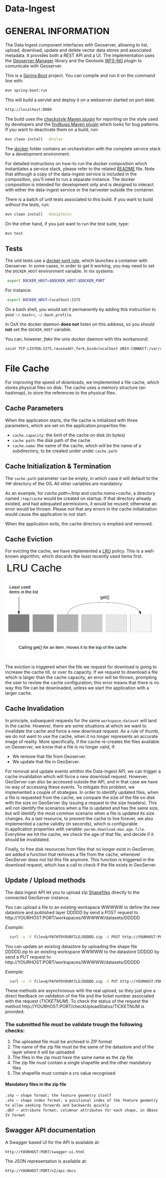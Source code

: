 # Data-Ingest

GENERAL INFORMATION
===================
The Data Ingest component interfaces with Geoserver, allowing to list, upload, download, update and delete vector data stores and associated metadata. It provides both a REST API and a UI. The implementation uses the [Geoserver Manager](https://github.com/geosolutions-it/geoserver-manager) library and the Geotools [WFS-NG](http://docs.geotools.org/latest/userguide/library/data/wfs-ng.html) plugin to comunicate with Geoserver.

This is a [Spring Boot](https://projects.spring.io/spring-boot/) project. You can compile and run it on the command line with:

```bash
mvn spring-boot:run
```

This will build a servlet and deploy it on a webserver started on port `8080`:

```bash
http://localhost:8080
```

The build uses the [checkstyle Maven plugin](https://maven.apache.org/plugins/maven-checkstyle-plugin/) for reporting on the style used by developers and the [findbugs Maven plugin](http://gleclaire.github.io/findbugs-maven-plugin/) which looks for bug patterns. If you want to deactivate them on a build, run:

```bash
mvn clean install  -Drelax
```
The [docker](./docker) folder contains an orchestration with the complete service stack for a development environment.

For detailed instructions on how-to run the docker composition which instantiates a service stack, please refer to the related [README](./docker/README.md) file. Note that although a copy of the data-ingest service is included in the composition, you'll need to run a separate instance. The docker composition is intended for development only and is designed to interact with either the data-ingest service or the harvester outside the container.

There is a batch of unit tests associated to this build. If you want to build _without_ the tests, run:

```bash
mvn clean install  -DskipTests
```
On the other hand, if you just want to run the test suite, type:
```bash
mvn test
```
Tests
-----
The unit tests use a [docker junit rule](https://github.com/klousiaj/docker-junit-rule), which launches a container with Geoserver. In some cases, in order to get it working, you may need to set the `DOCKER_HOST` environment variable. In nix systems:

```bash
 export DOCKER_HOST=$DOCKER_HOST:$DOCKER_PORT
```

For instance:

```bash
 export DOCKER_HOST=localhost:2375
```

On a bash shell, you would set it permanently by adding this instruction to your `~/.bashrc`, `~/.bash_profile`.

In OsX the docker daemon __does not__ listen on this address, so you should __not__ set the `DOCKER_HOST` variable.

You can, however, _fake_ the unix docker daemon with this workaround:

```bash
socat TCP-LISTEN:2375,reuseaddr,fork,bind=localhost UNIX-CONNECT:/var/run/docker.sock &
```
File Cache
==========
For improving the speed of downloads, we implemented a file cache, which stores physical files on disk. The cache uses a memory structure (an hashmap), to store the references to the physical files.
## Cache Parameters
When the application starts, the file cache is initialized with three parameters, which are set on the application.properties file:
* `cache.capacity`: the limit of the cache on disk (in bytes)
* `cache path`: the disk path of the cache
* `cache.name`: the name of the cache, which will be the name of a subdirectory, to be created under under `cache.path`

## Cache Initialization & Termination
The `cache.path` parameter can be empty, in which case it will default to the `TMP` directory of the OS. All other variables are mandatory.

As an example, for _cache.path=/tmp_ and _cache.name=cache_, a directory named `/tmp/cache` would be created on startup. If that directory already existed, and had adequated permissions, it would be reused; otherwise an error would be thrown. Please not that any errors in the cache initialization would cause the application to not start.

When the application exits, the cache directory is emptied and removed.

## Cache Eviction
For evicting the cache, we have implemented a [LRU](https://en.wikipedia.org/wiki/Cache_replacement_policies#Least_Recently_Used_.28LRU.29) policy. This is a well-known algorithm, which discards the least recently used items first.

![LRU Cache](https://raw.githubusercontent.com/OpenGeoportal/Data-Ingest/master/lru.png "LRU Cache")

The eviction is triggered when the file we request for download is going to increase the cache till, or over its capacity. If we request to download a file which is larger than the cache capacity, an error will be thrown, prompting the user to review the cache configuration; this error means that there is no way this file can be downloaded, unless we start the application with a larger cache.

## Cache Invalidation
In principle, subsequent requests for the same `workspace:dataset` will land in the cache. However, there are some situations at which we want to invalidate the cache and force a new download request. As a rule of thumb, we do not want to use the cache, when it no longer represents an accurate image of reality. More specifically, if the cache re-creates the files available on Geoserver, we know that a file is no longer valid, if:
* We remove that file from Geoserver.
* We update that file in GeoServer.

For removal and update events whithin the Data-Ingest API, we can trigger a cache invalidation which will force a new download request. However, GeoServer can also be accessed outside the API, and in that case we have no way of accessing these events. To mitigate this problem, we implemented a couple of strategies. In order to identify updated files, when a file is requested from the cache, we compare the size of the file on disk with the size on GeoServer (by issuing a request to the size headers). This will not identify the scenarios when a file is updated and has the same size, but will identify the most common scenario when a file is updated its size changes.
As a last resource, to prevent the cache to live forever, we also implemented a cache validity (in seconds), which is configurable in.application properties with variable: `param.download.max.age.file`. Everytime we hit the cache, we check the age of that file, and decide if it should be invalidated.

Finally, to free disk resources from files that no longer exist in GeoServer, we added a function that removes a file from the cache, whenever GeoServer does not list this file anymore. This function is triggered in the download request, which has a call to check if the file exists in GeoServer.

## Update / Upload methods

The data ingest API let you to upload zip [Shapefiles](https://en.wikipedia.org/wiki/Shapefile) directly to the connected GeoServer instance.

You can upload a file to an existing workspace WWWWW to define the new datastore and published layer DDDDD by send a POST request to http://YOURHOST:PORT/workspaces/WWWWW/datasets/DDDDD

*Example:*
```bash
  curl -v -F file=@/PATHTOYOURFILE/DDDDD.zip -X POST http://YOURHOST:PORT/workspaces/WWWWW/datasets/DDDDD
```

You can update an existing datastore by uploading the shape file DDDDD.zip to an existing workspace WWWWW to the datastore DDDDD by send a PUT request to http://YOURHOST:PORT/workspaces/WWWWW/datasets/DDDDD

*Example:*
```bash
  curl -v -F file=@/PATHTOYOURFILE/DDDDD.zip -X PUT http://YOURHOST:PORT/workspaces/WWWWW/datasets/DDDDD
```
These methods are asynchronous with the real upload, so they just give a direct feedback on validation of the file and the ticket number associated with the request (_TICKETNUM_). To check the status of the request the method http://YOURHOST:PORT/checkUploadStatus/TICKETNUM is provided.

### The submitted file must be validate trough the following checks:

1. The uploaded file must be archived in ZIP format
2. The name of the zip file must be the same of the datastore and of the layer where it will be uploaded
3. The files in the zip must have the same name as the zip file
4. The zip file must contain a single shapefile and the other mandatory files
5. The shapefile must contain a crs value recognised


#### Mandatory files in the zip file

    .shp — shape format; the feature geometry itself
    .shx — shape index format; a positional index of the feature geometry to allow seeking forwards and backwards quickly
    .dbf — attribute format; columnar attributes for each shape, in dBase IV format
    
## Swagger API documentation
A Swagger based UI for the API is available at:
```
http://YOURHOST:PORT/swagger-ui.html
```
The JSON representation is available at:
```
http://YOURHOST:PORT/v2/api-docs
```
